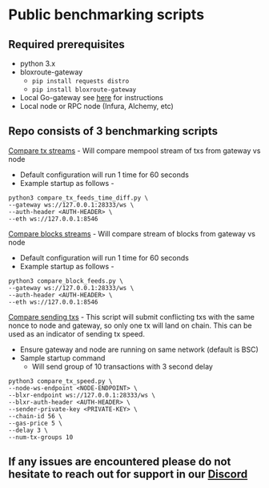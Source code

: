 # Public benchmarking scripts

## Required prerequisites

- python 3.x
- bloxroute-gateway
  - `pip install requests distro`
  - `pip install bloxroute-gateway`
- Local Go-gateway see [here](https://docs.bloxroute.com/gateway/gateway-installation/go-gateway) for instructions
- Local node or RPC node (Infura, Alchemy, etc)

## Repo consists of 3 benchmarking scripts

[Compare tx streams](compare_tx_feeds_time_diff.py) - Will compare mempool stream of txs from gateway vs node

- Default configuration will run 1 time for 60 seconds
- Example startup as follows -

```
python3 compare_tx_feeds_time_diff.py \
--gateway ws://127.0.0.1:28333/ws \
--auth-header <AUTH-HEADER> \
--eth ws://127.0.0.1:8546
```

[Compare blocks streams](compare_block_feeds.py) - Will compare stream of blocks from gateway vs node

- Default configuration will run 1 time for 60 seconds
- Example startup as follows -

```
python3 compare_block_feeds.py \
--gateway ws://127.0.0.1:28333/ws \
--auth-header <AUTH-HEADER> \
--eth ws://127.0.0.1:8546
```

[Compare sending txs](compare_tx_speed.py) - This script will submit conflicting txs with the same nonce to node and gateway, so only one tx will land on chain. This can be used as an indicator of sending tx speed.

- Ensure gateway and node are running on same network (default is BSC)
- Sample startup command
  - Will send group of 10 transactions with 3 second delay

```
python3 compare_tx_speed.py \
--node-ws-endpoint <NODE-ENDPOINT> \
--blxr-endpoint ws://127.0.0.1:28333/ws \
--blxr-auth-header <AUTH-HEADER> \
--sender-private-key <PRIVATE-KEY> \
--chain-id 56 \
--gas-price 5 \
--delay 3 \
--num-tx-groups 10
```

## If any issues are encountered please do not hesitate to reach out for support in our [Discord](https://discord.gg/Maz2ted6)
